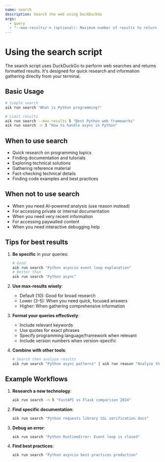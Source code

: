 ```yaml
---
name: search
description: Search the web using DuckDuckGo
args:
  - query
  - "--max-results/-n (optional): Maximum number of results to return (default: 10)"
---
```


# Using the search script

The search script uses DuckDuckGo to perform web searches and returns formatted results.
It's designed for quick research and information gathering directly from your terminal.

## Basic Usage

```bash
# Simple search
aik run search "What is Python programming?"

# Limit results
aik run search --max-results 5 "Best Python web frameworks"
aik run search -n 3 "How to handle async in Python"
```

## When to use search

- Quick research on programming topics
- Finding documentation and tutorials
- Exploring technical solutions
- Gathering reference material
- Fact-checking technical details
- Finding code examples and best practices

## When not to use search

- When you need AI-powered analysis (use reason instead)
- For accessing private or internal documentation
- When you need very recent information
- For accessing paywalled content
- When you need interactive debugging help

## Tips for best results

1. **Be specific** in your queries:
   ```bash
   # Good
   aik run search "Python asyncio event loop explanation"
   # Better than
   aik run search "Python async"
   ```

2. **Use max-results wisely**:
   - Default (10): Good for broad research
   - Lower (3-5): When you need quick, focused answers
   - Higher: When gathering comprehensive information

3. **Format your queries effectively**:
   - Include relevant keywords
   - Use quotes for exact phrases
   - Specify programming language/framework when relevant
   - Include version numbers when version-specific

4. **Combine with other tools**:
   ```bash
   # Search then analyze results
   aik run search "Python async patterns" | aik run reason "Analyze these patterns:"
   ```

## Example Workflows

1. **Research a new technology**:
   ```bash
   aik run search -n 5 "FastAPI vs Flask comparison 2024"
   ```

2. **Find specific documentation**:
   ```bash
   aik run search "Python requests library SSL verification docs"
   ```

3. **Debug an error**:
   ```bash
   aik run search "Python RuntimeError: Event loop is closed"
   ```

4. **Find best practices**:
   ```bash
   aik run search "Python asyncio best practices production"
   ``` 